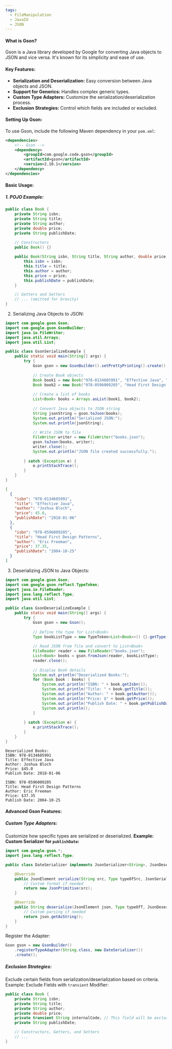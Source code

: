 ```yaml
---
tags:
  - FileManipulation
  - JavaIO
  - JSON
---
```


#### **What is Gson?**
Gson is a Java library developed by Google for converting Java objects to JSON and vice versa. It's known for its simplicity and ease of use.
#### **Key Features:**
- **Serialization and Deserialization:** Easy conversion between Java objects and JSON.
- **Support for Generics:** Handles complex generic types.
- **Custom Type Adapters:** Customize the serialization/deserialization process.
- **Exclusion Strategies:** Control which fields are included or excluded.
#### **Setting Up Gson:**
To use Gson, include the following Maven dependency in your `pom.xml`:

```xml
<dependencies>
    <!-- Gson -->
    <dependency>
        <groupId>com.google.code.gson</groupId>
        <artifactId>gson</artifactId>
        <version>2.10.1</version>
    </dependency>
</dependencies>
```
#### **Basic Usage:**
##### **1. POJO Example:**
```java
public class Book {
    private String isbn;
    private String title;
    private String author;
    private double price;
    private String publishDate;

    // Constructors
    public Book() {}
    
    public Book(String isbn, String title, String author, double price, String publishDate) {
        this.isbn = isbn;
        this.title = title;
        this.author = author;
        this.price = price;
        this.publishDate = publishDate;
    }

    // Getters and Setters
    // ... (omitted for brevity)
}
```
2. Serializing Java Objects to JSON:
```java
import com.google.gson.Gson;
import com.google.gson.GsonBuilder;
import java.io.FileWriter;
import java.util.Arrays;
import java.util.List;

public class GsonSerializeExample {
    public static void main(String[] args) {
        try {
            Gson gson = new GsonBuilder().setPrettyPrinting().create();
            
            // Create Book objects
            Book book1 = new Book("978-0134685991", "Effective Java", "Joshua Bloch", 45.00, "2018-01-06");
            Book book2 = new Book("978-0596009205", "Head First Design Patterns", "Eric Freeman", 37.35, "2004-10-25");
            
            // Create a list of books
            List<Book> books = Arrays.asList(book1, book2);
            
            // Convert Java objects to JSON string
            String jsonString = gson.toJson(books);
            System.out.println("Serialized JSON:");
            System.out.println(jsonString);
            
            // Write JSON to file
            FileWriter writer = new FileWriter("books.json");
            gson.toJson(books, writer);
            writer.close();
            System.out.println("JSON file created successfully.");
            
        } catch (Exception e) {
            e.printStackTrace();
        }
    }
}
```
```json
[
  {
    "isbn": "978-0134685991",
    "title": "Effective Java",
    "author": "Joshua Bloch",
    "price": 45.0,
    "publishDate": "2018-01-06"
  },
  {
    "isbn": "978-0596009205",
    "title": "Head First Design Patterns",
    "author": "Eric Freeman",
    "price": 37.35,
    "publishDate": "2004-10-25"
  }
]
```
3. Deserializing JSON to Java Objects:
```java
import com.google.gson.Gson;
import com.google.gson.reflect.TypeToken;
import java.io.FileReader;
import java.lang.reflect.Type;
import java.util.List;

public class GsonDeserializeExample {
    public static void main(String[] args) {
        try {
            Gson gson = new Gson();
            
            // Define the type for List<Book>
            Type bookListType = new TypeToken<List<Book>>() {}.getType();
            
            // Read JSON from file and convert to List<Book>
            FileReader reader = new FileReader("books.json");
            List<Book> books = gson.fromJson(reader, bookListType);
            reader.close();
            
            // Display Book details
            System.out.println("Deserialized Books:");
            for (Book book : books) {
                System.out.println("ISBN: " + book.getIsbn());
                System.out.println("Title: " + book.getTitle());
                System.out.println("Author: " + book.getAuthor());
                System.out.println("Price: $" + book.getPrice());
                System.out.println("Publish Date: " + book.getPublishDate());
                System.out.println();
            }
            
        } catch (Exception e) {
            e.printStackTrace();
        }
    }
}
```
```
Deserialized Books:
ISBN: 978-0134685991
Title: Effective Java
Author: Joshua Bloch
Price: $45.0
Publish Date: 2018-01-06

ISBN: 978-0596009205
Title: Head First Design Patterns
Author: Eric Freeman
Price: $37.35
Publish Date: 2004-10-25
```
#### **Advanced Gson Features:**
##### **Custom Type Adapters:**
Customize how specific types are serialized or deserialized.
**Example: Custom Serializer for `publishDate`:**
```java
import com.google.gson.*;
import java.lang.reflect.Type;

public class DateSerializer implements JsonSerializer<String>, JsonDeserializer<String> {

    @Override
    public JsonElement serialize(String src, Type typeOfSrc, JsonSerializationContext context) {
        // Custom format if needed
        return new JsonPrimitive(src);
    }

    @Override
    public String deserialize(JsonElement json, Type typeOfT, JsonDeserializationContext context) throws JsonParseException {
        // Custom parsing if needed
        return json.getAsString();
    }
}
```
Register the Adapter:
```java
Gson gson = new GsonBuilder()
    .registerTypeAdapter(String.class, new DateSerializer())
    .create();
```
##### **Exclusion Strategies:**
Exclude certain fields from serialization/deserialization based on criteria.
Example: Exclude Fields with `transient` Modifier:
```java
public class Book {
    private String isbn;
    private String title;
    private String author;
    private double price;
    private transient String internalCode; // This field will be excluded
    private String publishDate;

    // Constructors, Getters, and Setters
    // ...
}
```
